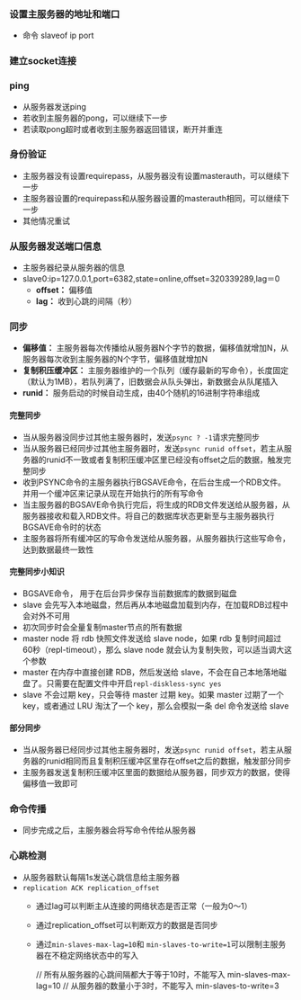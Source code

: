 ### 设置主服务器的地址和端口
- 命令 slaveof ip port
### 建立socket连接
### ping
- 从服务器发送ping
- 若收到主服务器的pong，可以继续下一步
- 若读取pong超时或者收到主服务器返回错误，断开并重连
### 身份验证
- 主服务器没有设置requirepass，从服务器没有设置masterauth，可以继续下一步
- 主服务器设置的requirepass和从服务器设置的masterauth相同，可以继续下一步
- 其他情况重试
### 从服务器发送端口信息
- 主服务器纪录从服务器的信息
- slave0:ip=127.0.0.1,port=6382,state=online,offset=320339289,lag＝0
    - **offset：** 偏移值
    - **lag：** 收到心跳的间隔（秒）
### 同步
- **偏移值：** 主服务器每次传播给从服务器N个字节的数据，偏移值就增加N，从服务器每次收到主服务器的N个字节，偏移值就增加N
- **复制积压缓冲区：** 主服务器维护的一个队列（缓存最新的写命令），长度固定（默认为1MB），若队列满了，旧数据会从队头弹出，新数据会从队尾插入
- **runid：** 服务启动的时候自动生成，由40个随机的16进制字符串组成
#### 完整同步
- 当从服务器没同步过其他主服务器时，发送`psync ? -1`请求完整同步
- 当从服务器已经同步过其他主服务器时，发送`psync runid offset`，若主从服务器的runid不一致或者复制积压缓冲区里已经没有offset之后的数据，触发完整同步
- 收到PSYNC命令的主服务器执行BGSAVE命令，在后台生成一个RDB文件。并用一个缓冲区来记录从现在开始执行的所有写命令
- 当主服务器的BGSAVE命令执行完后，将生成的RDB文件发送给从服务器，从服务器接收和载入RDB文件。将自己的数据库状态更新至与主服务器执行BGSAVE命令时的状态
- 主服务器将所有缓冲区的写命令发送给从服务器，从服务器执行这些写命令，达到数据最终一致性
#### 完整同步小知识
- BGSAVE命令， 用于在后台异步保存当前数据库的数据到磁盘
- slave 会先写入本地磁盘，然后再从本地磁盘加载到内存，在加载RDB过程中会对外不可用
- 初次同步时会全量复制master节点的所有数据
- master node 将 rdb 快照文件发送给 slave node，如果 rdb 复制时间超过 60秒（repl-timeout），那么 slave node 就会认为复制失败，可以适当调大这个参数
- master 在内存中直接创建 RDB，然后发送给 slave，不会在自己本地落地磁盘了。只需要在配置文件中开启`repl-diskless-sync yes`
- slave 不会过期 key，只会等待 master 过期 key。如果 master 过期了一个 key，或者通过 LRU 淘汰了一个 key，那么会模拟一条 del 命令发送给 slave
#### 部分同步
- 当从服务器已经同步过其他主服务器时，发送`psync runid offset`，若主从服务器的runid相同而且复制积压缓冲区里存在offset之后的数据，触发部分同步
- 主服务器发送复制积压缓冲区里面的数据给从服务器，同步双方的数据，使得偏移值一致即可
### 命令传播
- 同步完成之后，主服务器会将写命令传给从服务器
### 心跳检测
- 从服务器默认每隔1s发送心跳信息给主服务器
- `replication ACK replication_offset`
    - 通过lag可以判断主从连接的网络状态是否正常（一般为0～1）
    - 通过replication_offset可以判断双方的数据是否同步
    - 通过`min-slaves-max-lag=10`和
    `min-slaves-to-write=1`可以限制主服务器在不稳定网络状态中的写入


        // 所有从服务器的心跳间隔都大于等于10时，不能写入
        min-slaves-max-lag=10
        // 从服务器的数量小于3时，不能写入
        min-slaves-to-write=3